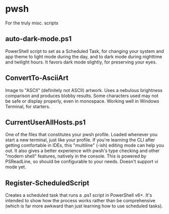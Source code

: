 # pwsh
For the truly misc. scripts

## auto-dark-mode.ps1
PowerShell script to set as a Scheduled Task, for changing your system and app theme to light mode during the day, and to dark mode during nighttime and twilight hours.
It favors dark mode slightly, for preserving your eyes.

## ConvertTo-AsciiArt
Image to "ASCII" (definitely not ASCII) artwork. Uses a nebulous brightness comparison and produces blobby results.
Some characters used may not be safe or display properly, even in monospace.
Working well in Windows Terminal, for starters.

## CurrentUserAllHosts.ps1
One of the files that constitutes your pwsh profile. Loaded whenever you start a new terminal, just like your profile.
If you're learning the CLI after getting comfortable in IDEs, this "multiline" (-ish) editing mode can help you out.
It also gives a better experience with pwsh's type checking and other "modern shell" features, natively in the console.
This is powered by PSReadLine, so should be configurable to your needs. Doesn't support vi mode yet.

## Register-ScheduledScript
Creates a scheduled task that runs a .ps1 script in PowerShell v6+.
It's intended to show how the process works rather than be comprehensive (which is far more awkward than just learning how to use scheduled tasks).

